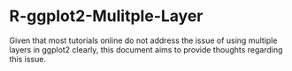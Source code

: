 # R-ggplot2-Mulitple-Layer
Given that most tutorials online do not address the issue of using multiple layers in ggplot2 clearly, this document aims to provide thoughts regarding this issue.
